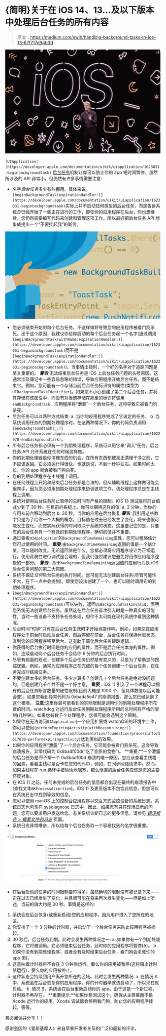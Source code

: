# {简明}关于在 iOS 14、13…及以下版本中处理后台任务的所有内容

> 原文：<https://medium.com/swlh/handling-background-tasks-in-ios-13-67f717d94b3d>

![](img/80dff52ca83157f1332015a3ea5c05a6.png)

`[UIApplication](https://developer.apple.com/documentation/uikit/uiapplication/1623031-beginbackgroundtask)` [后台任务](https://developer.apple.com/documentation/uikit/uiapplication/1623031-beginbackgroundtask)机制让你可以防止你的 app 短时间暂停。虽然所涉及的 API 非常小，但仍然有许多事情需要注意:

*   名字*后台任务*多少有些挪用。具体来说，`[beginBackgroundTask(expirationHandler:)](https://developer.apple.com/documentation/uikit/uiapplication/1623031-beginbackgroundtask)`实际上并不启动任何类型的后台任务，而是告诉系统*你*已经开始了一些正在进行的工作，即使你的应用程序在后台，你也想继续。您仍然需要编写代码来创建和管理这项工作。所以最好把后台任务 API 想象成提出一个“不要挂起我”的断言。

![](img/b577622f55b29ab7d9a163055832c23d.png)

*   您必须结束开始的每个后台任务。不这样做将导致您的应用程序被看门狗杀死。出于这个原因，我建议你给你启动的每个后台任务起一个名字(通过调用`[beginBackgroundTask(withName:expirationHandler:)](https://developer.apple.com/documentation/uikit/uiapplication/1623051-beginbackgroundtask)`而不是`[beginBackgroundTask(expirationHandler:)](https://developer.apple.com/documentation/uikit/uiapplication/1623031-beginbackgroundtask)`)。当事情出错时，一个好的名字对于追踪问题是至关重要的。
    ***警告*** 无法结束后台任务是 iOS 上后台任务问题的头号原因。这通常涉及簿记中一些容易忽略的错误，导致应用程序开始后台任务，而不是结束它。例如，您可能有一个存储当前后台任务标识符的属性(类型为`UIBackgroundTaskIdentifier`)。如果您不小心创建了第二个后台任务，并将其存储在该属性中，而没有对当前存储在那里的标识符调用`endBackgroundTask`，应用程序将“泄漏”一个后台任务，这将导致它被看门狗杀死。
*   后台任务可以以两种方式结束:
    a .当你的应用程序完成了它设定的任务。
    b .当系统调用任务的到期处理程序时。在这两种情况下，你的代码负责调用`[endBackgroundTask(_:)](https://developer.apple.com/documentation/uikit/uiapplication/1622970-endbackgroundtask)`。
*   所有后台任务都必须有一个到期处理程序，系统可以用它来“调入”任务。后台任务 API 允许系统在任何时候这样做。
*   你的到期处理器是你清理东西的机会。在所有东西都被真正清理干净之前，它不应该返回。它必须运行得很快，也就是说，不到一秒钟左右。如果时间太长，你的 app 就会被看门狗杀死。
*   您的到期处理程序在主线程上调用。
*   在任何线程上开始和结束后台任务都是合法的，但从辅助线程上这样做可能会很棘手，因为您必须用到期处理程序来协调这项工作，该处理程序总是在主线程上调用。
*   系统对使用后台任务防止暂停的总时间有严格的限制。iOS 13 测试版将前台值减少到了 30 秒。在目前的系统上，你可以期待这样的值:
    a. 3 分钟，当你的应用从前台移动到后台
    b. 30 秒，当你的应用在后台恢复
    ***警告*** :我引用这些数字只是为了给你一个大概的概念。目标值在过去已经发生了变化，将来也很可能发生变化，而您实际获得的时间取决于系统的状态。这里要记住的是，只要您的后台任务有一个有效的到期处理程序，确切的值并不重要。
*   通过查看`UIApplication`的`backgroundTimeRemaining`属性，您可以粗略估计您可以使用的时间。
    **重要**:由`backgroundTimeRemaining`返回的值是一个估计值，可以随时改变。无论返回值是什么，您都必须将应用程序设计为正常运行。使用此属性进行调试是合理的，但我们强烈建议您避免将用作应用程序逻辑的一部分。
    ***警告* :** 基于`backgroundTimeRemaining`返回值的应用行为是 iOS 后台任务问题的第二大原因。
*   系统不保证*任何*后台任务的执行时间。您可能无法创建后台任务(尽管可能性不大，在下一点中会提到)。即使您设法创建了一个，也可以随时调用它的到期处理程序。
*   `[beginBackgroundTask(expirationHandler:)](https://developer.apple.com/documentation/uikit/uiapplication/1623031-beginbackgroundtask)`可以失败，返回`UIBackgroundTaskInvalid`，表明您系统无法创建后台任务。虽然这在后台任务首次引入时是一种真实的可能性，当时一些设备不支持多任务处理，但你不太可能在现代系统中看到这种情况。
*   后台时间“时钟”只有在后台任务生效时才开始滴答作响。例如，如果您在应用程序处于前台时启动后台任务，然后停留在前台，后台任务将保持休眠状态，直到您的应用程序移至后台。这有助于简化后台任务跟踪逻辑。
*   你获得的后台执行时间是你的应用的属性，而不是后台任务本身的属性。例如，连续启动两个后台任务不会给你 6 分钟的后台执行时间。
*   尽管有前面的观点，创建多个后台任务仍然是有意义的，只是为了帮助您的跟踪逻辑。例如，通常为应用程序正在完成的每个任务创建一个后台任务，在任务完成时结束任务。
*   不要创建太多的后台任务。多少才算多？创建几十个后台任务是绝对没问题的，但是创建几千个并不是一个好主意。
    **重要** : iOS 11 引入了一个进程可以拥有的后台任务断言数量的硬性限制(目前大概是 1000 个，但具体数值以后可能会变)。如果您看到异常代码为 0xbada5e47 的崩溃报告，那么您已经达到了这个极限。
    **注意**:这里你最可能看到的实际限制是调用你的到期处理程序所花费的时间。watchdog 对运行后台任务到期处理程序所用的总时间有严格的限制(几秒钟)。如果您有数千个处理程序，您很可能会遇到这个限制。
*   如果你在无法访问`UIApplication`(一个应用扩展或 watchOS)的环境中工作，你可以使用`[performExpiringActivity(withReason:using:)](https://developer.apple.com/documentation/foundation/processinfo/1617030-performexpiringactivity)`达到类似的效果。
*   如果你的应用程序“泄露”了一个后台任务，它可能会被看门狗杀死。这会导致崩溃报告，异常代码为 0x8badf00d(“吃了变质的食物”)。
    **重要:**一个泄露的后台任务是*而不是*一个 0x8badf00d 崩溃的唯一原因。您应该查看主线程的回溯，看看主线程是否卡在您的代码中，例如，在同步网络请求中。然而，如果主线程在 run 循环中被愉快地阻塞，那么泄漏的后台任务应该是您的主要怀疑对象。
*   在 iOS 11 之前，任何未完成的后台任务的信息都会出现在最终的崩溃报告中(查找文本`BKProcessAssertion`)。iOS 11 及更高版本不包含此信息，但您可以在系统日志中找到等效的信息。
*   您可以使用 macOS 上的控制台应用程序以交互方式监控设备的系统日志。系统日志也包含在 sysdiagnose 日志中，因此，如果您有只在现场显示的问题，您可以要求用户发送给您。有关系统诊断日志的更多信息，请参见 [*错误报告* > *概要文件和日志*](https://developer.apple.com/bug-reporting/profiles-and-logs/) 页面。
*   系统日志非常嘈杂，所以给每个后台任务取一个容易找到的名字很重要。

![](img/a847143c73042fe70e78506630982de9.png)

*   在后台启动的任务的时间限制要短得多。虽然确切的限制没有被记录下来——它在过去已经发生了变化，并且很可能在将来再次发生变化——但是如上所述，当前的值大约是 30 秒。事情是这样的:

1.  系统会在后台恢复(或重新启动)您的应用程序，因为用户进入了您所在的地区。
2.  你安排了一个 3 分钟的计时器，并启动了一个后台任务来防止应用程序被挂起。
3.  30 秒后，后台任务到期。此时会发生两种情况之一:
    a .如果你有一个到期处理程序，它将被调用。它必须结束后台任务，此时你的应用程序将暂停(A)。
    b .如果你没有到期处理程序，或者没有及时结束后台任务，看门狗会杀死你的 app (B)。
4.  这意味着计时器将不会在 3 分钟后运行。要么你的应用被暂停(这将阻止计时器运行)，要么你的应用被终止。
5.  这种状态会持续到用户离开您所在的区域。此时会发生两种情况:
    a .在情况 A 中，系统会在后台恢复你的应用程序。你的计时器早就该启动了，所以现在就启动。
    b .情况 B，系统会在后台重新启动你的 app。由于这是一个新过程，计时器不再存在。
    **重要提示:**如果你想测试这个，确保从主屏幕而不是 Xcode 运行你的应用。Xcode 调试器会停用看门狗，防止您的应用程序挂起，等等。

务必阅读并分享！！

感谢奎因的《爱斯基摩人》来自苹果开发者关系的广泛和最新的评论。